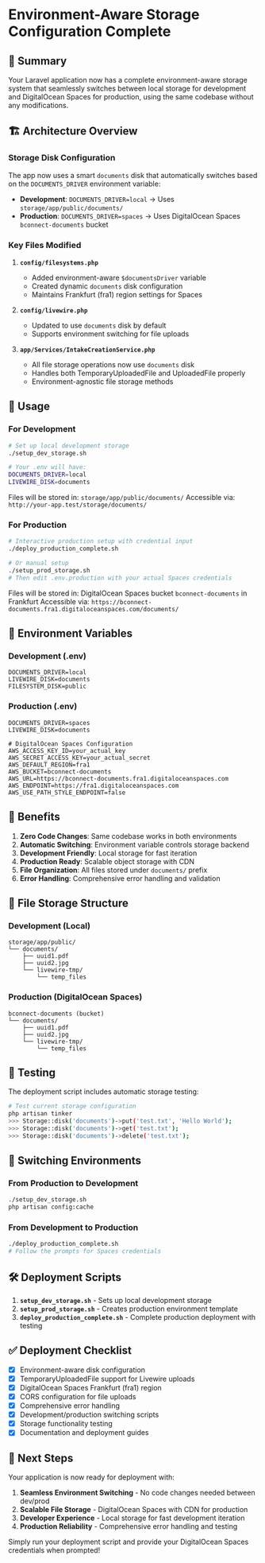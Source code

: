 # Environment-Aware Storage Configuration Complete

## 🎉 Summary

Your Laravel application now has a complete environment-aware storage system that seamlessly switches between local storage for development and DigitalOcean Spaces for production, using the same codebase without any modifications.

## 🏗️ Architecture Overview

### Storage Disk Configuration

The app now uses a smart `documents` disk that automatically switches based on the `DOCUMENTS_DRIVER` environment variable:

- **Development**: `DOCUMENTS_DRIVER=local` → Uses `storage/app/public/documents/`
- **Production**: `DOCUMENTS_DRIVER=spaces` → Uses DigitalOcean Spaces `bconnect-documents` bucket

### Key Files Modified

1. **`config/filesystems.php`**
   - Added environment-aware `$documentsDriver` variable
   - Created dynamic `documents` disk configuration
   - Maintains Frankfurt (fra1) region settings for Spaces

2. **`config/livewire.php`**
   - Updated to use `documents` disk by default
   - Supports environment switching for file uploads

3. **`app/Services/IntakeCreationService.php`**
   - All file storage operations now use `documents` disk
   - Handles both TemporaryUploadedFile and UploadedFile properly
   - Environment-agnostic file storage methods

## 🚀 Usage

### For Development

```bash
# Set up local development storage
./setup_dev_storage.sh

# Your .env will have:
DOCUMENTS_DRIVER=local
LIVEWIRE_DISK=documents
```

Files will be stored in: `storage/app/public/documents/`
Accessible via: `http://your-app.test/storage/documents/`

### For Production

```bash
# Interactive production setup with credential input
./deploy_production_complete.sh

# Or manual setup
./setup_prod_storage.sh
# Then edit .env.production with your actual Spaces credentials
```

Files will be stored in: DigitalOcean Spaces bucket `bconnect-documents` in Frankfurt
Accessible via: `https://bconnect-documents.fra1.digitaloceanspaces.com/documents/`

## 🔧 Environment Variables

### Development (.env)
```env
DOCUMENTS_DRIVER=local
LIVEWIRE_DISK=documents
FILESYSTEM_DISK=public
```

### Production (.env)
```env
DOCUMENTS_DRIVER=spaces  
LIVEWIRE_DISK=documents

# DigitalOcean Spaces Configuration
AWS_ACCESS_KEY_ID=your_actual_key
AWS_SECRET_ACCESS_KEY=your_actual_secret
AWS_DEFAULT_REGION=fra1
AWS_BUCKET=bconnect-documents
AWS_URL=https://bconnect-documents.fra1.digitaloceanspaces.com
AWS_ENDPOINT=https://fra1.digitaloceanspaces.com
AWS_USE_PATH_STYLE_ENDPOINT=false
```

## 🎯 Benefits

1. **Zero Code Changes**: Same codebase works in both environments
2. **Automatic Switching**: Environment variable controls storage backend
3. **Development Friendly**: Local storage for fast iteration  
4. **Production Ready**: Scalable object storage with CDN
5. **File Organization**: All files stored under `documents/` prefix
6. **Error Handling**: Comprehensive error handling and validation

## 📁 File Storage Structure

### Development (Local)
```
storage/app/public/
└── documents/
    ├── uuid1.pdf
    ├── uuid2.jpg
    └── livewire-tmp/
        └── temp_files
```

### Production (DigitalOcean Spaces)
```
bconnect-documents (bucket)
└── documents/
    ├── uuid1.pdf
    ├── uuid2.jpg
    └── livewire-tmp/
        └── temp_files  
```

## 🧪 Testing

The deployment script includes automatic storage testing:

```bash
# Test current storage configuration
php artisan tinker
>>> Storage::disk('documents')->put('test.txt', 'Hello World');
>>> Storage::disk('documents')->get('test.txt');
>>> Storage::disk('documents')->delete('test.txt');
```

## 🔄 Switching Environments

### From Production to Development
```bash
./setup_dev_storage.sh
php artisan config:cache
```

### From Development to Production  
```bash
./deploy_production_complete.sh
# Follow the prompts for Spaces credentials
```

## 🛠️ Deployment Scripts

1. **`setup_dev_storage.sh`** - Sets up local development storage
2. **`setup_prod_storage.sh`** - Creates production environment template  
3. **`deploy_production_complete.sh`** - Complete production deployment with testing

## ✅ Deployment Checklist

- [x] Environment-aware disk configuration
- [x] TemporaryUploadedFile support for Livewire uploads
- [x] DigitalOcean Spaces Frankfurt (fra1) region
- [x] CORS configuration for file uploads
- [x] Comprehensive error handling
- [x] Development/production switching scripts
- [x] Storage functionality testing
- [x] Documentation and deployment guides

## 🎊 Next Steps

Your application is now ready for deployment with:

1. **Seamless Environment Switching** - No code changes needed between dev/prod
2. **Scalable File Storage** - DigitalOcean Spaces with CDN for production
3. **Developer Experience** - Local storage for fast development iteration
4. **Production Reliability** - Comprehensive error handling and testing

Simply run your deployment script and provide your DigitalOcean Spaces credentials when prompted!
